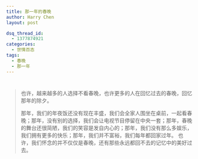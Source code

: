 ```yaml
---
title: 那一年的春晚
author: Harry Chen
layout: post

dsq_thread_id:
  - 1377874921
categories:
  - 世情百态
tags:
  - 春晚
  - 那一年
---
```

# 




> 也许，越来越多的人选择不看春晚，也许更多的人在回忆过去的春晚，回忆那年的除夕。
>
> 那年，我们的年夜饭还没有现在丰盛，我们会全家人围坐在桌前，一起看春晚；那年，没有别的选择，我们会让电视节目停留在中央一套；那年，春晚的舞台还很简陋，我们的笑容是发自内心的；那年，我们没有那么多娱乐，我们拥有更多的快乐；那年，我们并不富裕，我们每年都回家过年。
也许，我们怀念的并不仅仅是春晚，还有那些永远都回不去的记忆中的美好过去。
